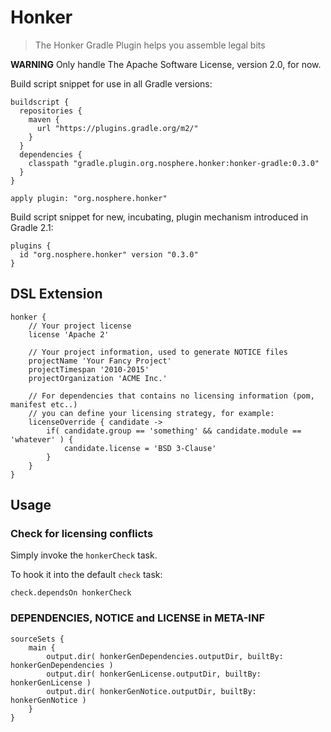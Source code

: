 # Honker

> The Honker Gradle Plugin helps you assemble legal bits

**WARNING** Only handle The Apache Software License, version 2.0, for now.

Build script snippet for use in all Gradle versions:

    buildscript {
      repositories {
        maven {
          url "https://plugins.gradle.org/m2/"
        }
      }
      dependencies {
        classpath "gradle.plugin.org.nosphere.honker:honker-gradle:0.3.0"
      }
    }

    apply plugin: "org.nosphere.honker"

Build script snippet for new, incubating, plugin mechanism introduced in Gradle 2.1:

    plugins {
      id "org.nosphere.honker" version "0.3.0"
    }


## DSL Extension

    honker {
        // Your project license
        license 'Apache 2'

        // Your project information, used to generate NOTICE files
        projectName 'Your Fancy Project'
        projectTimespan '2010-2015'
        projectOrganization 'ACME Inc.'

        // For dependencies that contains no licensing information (pom, manifest etc..)
        // you can define your licensing strategy, for example:
        licenseOverride { candidate ->
            if( candidate.group == 'something' && candidate.module == 'whatever' ) {
                candidate.license = 'BSD 3-Clause'
            }
        }
    }


## Usage

### Check for licensing conflicts

Simply invoke the `honkerCheck` task.

To hook it into the default `check` task:

    check.dependsOn honkerCheck


### DEPENDENCIES, NOTICE and LICENSE in META-INF

    sourceSets {
        main {
            output.dir( honkerGenDependencies.outputDir, builtBy: honkerGenDependencies )
            output.dir( honkerGenLicense.outputDir, builtBy: honkerGenLicense )
            output.dir( honkerGenNotice.outputDir, builtBy: honkerGenNotice )
        }
    }

